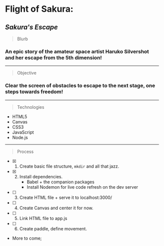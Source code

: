 # Flight of Sakura:

## _Sakura's Escape_

> Blurb

### An epic story of the amateur space artist Haruko Silvershot and her escape from the 5th dimension!

---

> Objective

### Clear the screen of obstacles to escape to the next stage, one steps towards freedom!

---

> Technologies

- HTML5
- Canvas
- CSS3
- JavaScript
- Node.js

---

> Process

- [x] 1. Create basic file structure, `mkdir` and all that jazz.
- [x] 2. Install dependencies.
     - Babel + the companion packages
     - Install Nodemon for live code refresh on the dev server
- [ ] 3. Create HTML file + serve it to localhost:3000/
- [ ] 4. Create Canvas and center it for now.
- [ ] 5. Link HTML file to app.js
- [ ] 6. Create paddle, define movement.
- More to come;
